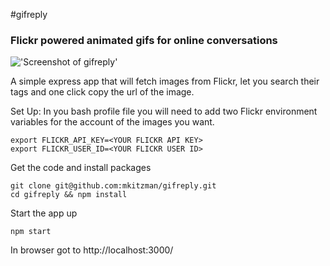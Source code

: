 #gifreply
### Flickr powered animated gifs for online conversations

!['Screenshot of gifreply'](http://i.imgur.com/7KR3LFA.png)

A simple express app that will fetch images from Flickr, let you search their tags and one click copy the url of the image.

Set Up:
In you bash profile file you will need to add two Flickr environment variables for the account of the images you want.
```
export FLICKR_API_KEY=<YOUR FLICKR API KEY>
export FLICKR_USER_ID=<YOUR FLICKR USER ID>
```
Get the code and install packages
```
git clone git@github.com:mkitzman/gifreply.git
cd gifreply && npm install
```

Start the app up
```
npm start
```

In browser got to http://localhost:3000/



